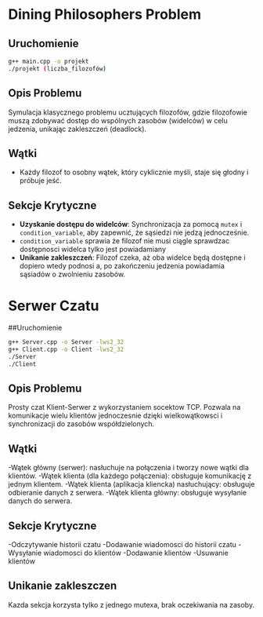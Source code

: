 # Dining Philosophers Problem

## Uruchomienie
```sh
g++ main.cpp -o projekt
./projekt (liczba_filozofów)
```

## Opis Problemu
Symulacja klasycznego problemu ucztujących filozofów, gdzie filozofowie muszą zdobywać dostęp do wspólnych zasobów (widelców) w celu jedzenia, unikając zakleszczeń (deadlock).

## Wątki
- Każdy filozof to osobny wątek, który cyklicznie myśli, staje się głodny i próbuje jeść.

## Sekcje Krytyczne
- **Uzyskanie dostępu do widelców**: Synchronizacja za pomocą `mutex` i `condition_variable`, aby zapewnić, że sąsiedzi nie jedzą jednocześnie.
- `condition_variable` sprawia że filozof nie musi ciągle sprawdzac dostępnosci widelca tylko jest powiadamiany
- **Unikanie zakleszczeń**: Filozof czeka, aż oba widelce będą dostępne i dopiero wtedy podnosi a, po zakończeniu jedzenia powiadamia sąsiadów o zwolnieniu zasobów.

# Serwer Czatu

##Uruchomienie
```sh
g++ Server.cpp -o Server -lws2_32
g++ Client.cpp -o Client -lws2_32
./Server
./Client
```

## Opis Problemu
Prosty czat Klient-Serwer z wykorzystaniem socektow TCP. Pozwala na komunikacje wielu klientów jednoczesnie dzięki wielkowątkowsci i synchronizacji do zasobów współdzielonych.

## Wątki
-Wątek główny (serwer): nasłuchuje na połączenia i tworzy nowe wątki dla klientów.
-Wątek klienta (dla każdego połączenia): obsługuje komunikację z jednym klientem.
-Wątek klienta (aplikacja kliencka) nasłuchujący: obsługuje odbieranie danych z serwera.
-Wątek klienta główny: obsługuje wysyłanie danych do serwera.

## Sekcje Krytyczne
-Odczytywanie historii czatu
-Dodawanie wiadomosci do historii czatu
-Wysyłanie wiadomosci do klientów
-Dodawanie klientów
-Usuwanie klientów
## Unikanie zakleszczen
Kazda sekcja korzysta tylko z jednego mutexa, brak oczekiwania na zasoby.


